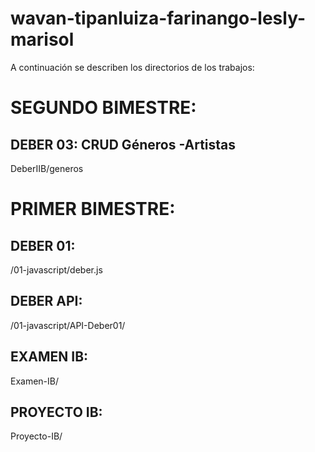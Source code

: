 # wavan-tipanluiza-farinango-lesly-marisol

 A continuación se describen los directorios de los trabajos:
 
# SEGUNDO BIMESTRE:

## DEBER 03: CRUD Géneros -Artistas
DeberIIB/generos






# PRIMER BIMESTRE:
 
## DEBER 01: 
/01-javascript/deber.js

## DEBER API: 
/01-javascript/API-Deber01/

## EXAMEN IB: 
Examen-IB/

## PROYECTO IB: 
Proyecto-IB/
